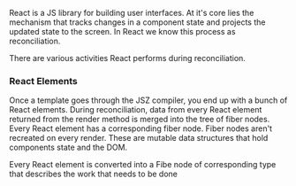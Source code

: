 React is a JS library for building user interfaces. At it's core lies the mechanism that tracks changes in a component state and projects the updated state to the screen. In React we know this process as reconciliation.

There are various activities React performs during reconciliation.

### React Elements

Once a template goes through the JSZ compiler, you end up with a bunch of React elements. During reconciliation, data from every React element returned from the
render method is merged into the tree of fiber nodes. Every React element has a corresponding fiber node.
Fiber nodes aren't recreated on every render. These are mutable data structures that hold components state and the DOM.

Every React element is converted into a Fibe node of corresponding type that describes the work that needs to be done